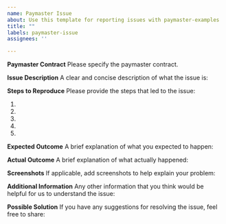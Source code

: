 ```yaml
---
name: Paymaster Issue
about: Use this template for reporting issues with paymaster-examples
title: ""
labels: paymaster-issue
assignees: ''

---
```


**Paymaster Contract**
Please specify the paymaster contract.

**Issue Description**
A clear and concise description of what the issue is:

**Steps to Reproduce**
Please provide the steps that led to the issue:

1.
2.
3.
4.
5.

**Expected Outcome**
A brief explanation of what you expected to happen:

**Actual Outcome**
A brief explanation of what actually happened:

**Screenshots**
If applicable, add screenshots to help explain your problem:

**Additional Information**
Any other information that you think would be helpful for us to understand the issue:

**Possible Solution**
If you have any suggestions for resolving the issue, feel free to share:

